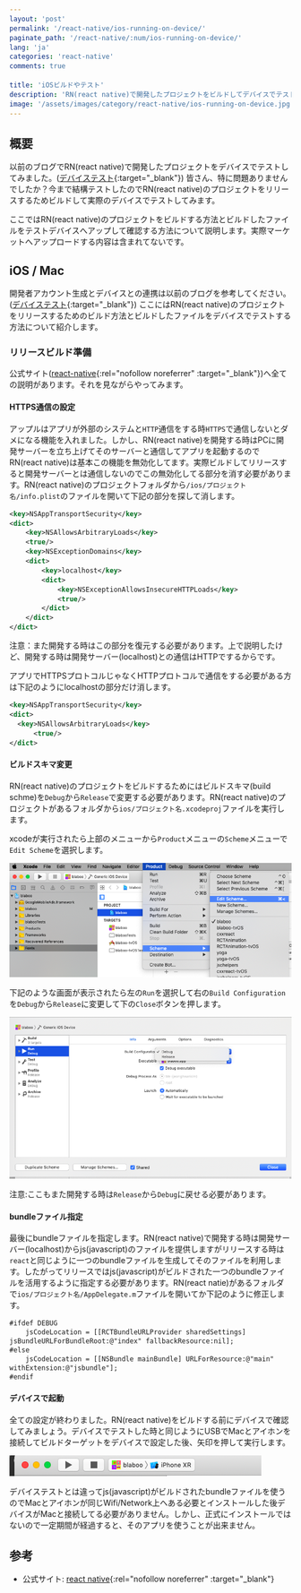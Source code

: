```yaml
---
layout: 'post'
permalink: '/react-native/ios-running-on-device/'
paginate_path: '/react-native/:num/ios-running-on-device/'
lang: 'ja'
categories: 'react-native'
comments: true

title: 'iOSビルドやテスト'
description: 'RN(react native)で開発したプロジェクトをビルドしてデバイスでテストしてみましょう。'
image: '/assets/images/category/react-native/ios-running-on-device.jpg'
---
```



## 概要
以前のブログでRN(react native)で開発したプロジェクトをデバイスでテストしてみました。([デバイステスト]({{site.url}}/{{page.categories}}/ios-test-on-device/){:target="_blank"}) 皆さん、特に問題ありませんでしたか？今まで結構テストしたのでRN(react native)のプロジェクトをリリースするためビルドして実際のデバイスでテストしてみます。

ここではRN(react native)のプロジェクトをビルドする方法とビルドしたファイルをテストデバイスへアップして確認する方法について説明します。実際マーケットへアップロードする内容は含まれてないです。

## iOS / Mac
開発者アカウント生成とデバイスとの連携は以前のブログを参考してください。([デバイステスト]({{site.url}}/{{page.categories}}/ios-test-on-device/){:target="_blank"}) ここにはRN(react native)のプロジェクトをリリースするためのビルド方法とビルドしたファイルをデバイスでテストする方法について紹介します。

### リリースビルド準備
公式サイト([react-native](https://facebook.github.io/react-native/docs/ios-running-on-device#building-your-app-for-production){:rel="nofollow noreferrer" :target="_blank"})へ全ての説明があります。それを見ながらやってみます。

#### HTTPS通信の設定
アップルはアプリが外部のシステムと```HTTP```通信をする時```HTTPS```で通信しないとダメになる機能を入れました。しかし、RN(react native)を開発する時はPCに開発サーバーを立ち上げてそのサーバーと通信してアプリを起動するのでRN(react native)は基本この機能を無効化してます。実際ビルドしてリリースすると開発サーバーとは通信しないのでこの無効化してる部分を消す必要があります。RN(react native)のプロジェクトフォルダから```/ios/プロジェクト名/info.plist```のファイルを開いて下記の部分を探して消します。

```xml
<key>NSAppTransportSecurity</key>
<dict>
    <key>NSAllowsArbitraryLoads</key>
    <true/>
    <key>NSExceptionDomains</key>
    <dict>
        <key>localhost</key>
        <dict>
            <key>NSExceptionAllowsInsecureHTTPLoads</key>
            <true/>
        </dict>
    </dict>
</dict>
```

注意：また開発する時はこの部分を復元する必要があります。上で説明したけど、開発する時は開発サーバー(localhost)との通信はHTTPでするからです。

アプリでHTTPSプロトコルじゃなくHTTPプロトコルで通信をする必要がある方は下記のようにlocalhostの部分だけ消します。

```xml
<key>NSAppTransportSecurity</key>
<dict>
  <key>NSAllowsArbitraryLoads</key>
      <true/>
</dict>
```

#### ビルドスキマ変更
RN(react native)のプロジェクトをビルドするためにはビルドスキマ(build schme)を```Debug```から```Release```で変更する必要があります。RN(react native)のプロジェクトがあるフォルダから```ios/プロジェクト名.xcodeproj```ファイルを実行します。

xcodeが実行されたら上部のメニューから```Product```メニューの```Scheme```メニューで```Edit Scheme```を選択します。

![change build scheme](/assets/images/category/react-native/ios-running-on-device/change-scheme.png)

下記のような画面が表示されたら左の```Run```を選択して右の```Build Configuration```を```Debug```から```Release```に変更して下の```Close```ボタンを押します。

![change build scheme to Release from Debug](/assets/images/category/react-native/ios-running-on-device/change-debug-to-release.png)

注意:ここもまた開発する時は```Release```から```Debug```に戻せる必要があります。

#### bundleファイル指定
最後にbundleファイルを指定します。RN(react native)で開発する時は開発サーバー(localhost)からjs(javascript)のファイルを提供しますがリリースする時は```react```と同じように一つのbundleファイルを生成してそのファイルを利用します。したがってリリースではjs(javascript)がビルドされた一つのbundleファイルを活用するように指定する必要があります。RN(react natie)があるフォルダで```ios/プロジェクト名/AppDelegate.m```ファイルを開いてか下記のように修正します。

```
#ifdef DEBUG
    jsCodeLocation = [[RCTBundleURLProvider sharedSettings] jsBundleURLForBundleRoot:@"index" fallbackResource:nil];
#else
    jsCodeLocation = [[NSBundle mainBundle] URLForResource:@"main" withExtension:@"jsbundle"];
#endif
```

#### デバイスで起動
全ての設定が終わりました。RN(react native)をビルドする前にデバイスで確認してみましょう。デバイスでテストした時と同じようにUSBでMacとアイホンを接続してビルドターゲットをデバイスで設定した後、矢印を押して実行します。

![device test](/assets/images/category/react-native/ios-running-on-device/device-test.png)

デバイステストとは違ってjs(javascript)がビルドされたbundleファイルを使うのでMacとアイホンが同じWifi/Network上へある必要とインストールした後デバイスがMacと接続してる必要がありません。しかし、正式にインストールではないので一定期間が経過すると、そのアプリを使うことが出来ません。
## 参考
- 公式サイト: [react native](https://facebook.github.io/react-native/docs/ios-running-on-device){:rel="nofollow noreferrer" :target="_blank"}
